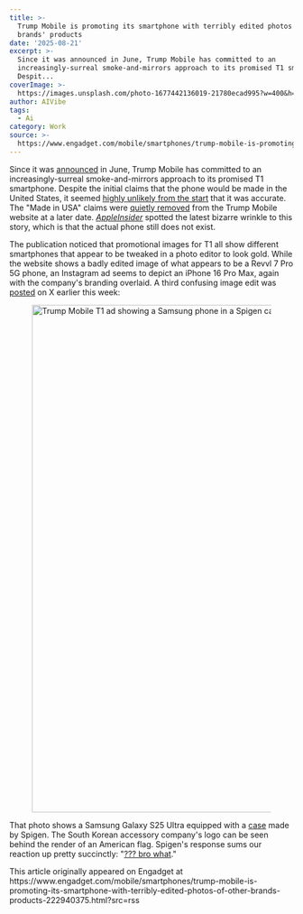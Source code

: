 ```yaml
---
title: >-
  Trump Mobile is promoting its smartphone with terribly edited photos of other
  brands' products
date: '2025-08-21'
excerpt: >-
  Since it was announced in June, Trump Mobile has committed to an
  increasingly-surreal smoke-and-mirrors approach to its promised T1 smartphone.
  Despit...
coverImage: >-
  https://images.unsplash.com/photo-1677442136019-21780ecad995?w=400&h=200&fit=crop&auto=format
author: AIVibe
tags:
  - Ai
category: Work
source: >-
  https://www.engadget.com/mobile/smartphones/trump-mobile-is-promoting-its-smartphone-with-terribly-edited-photos-of-other-brands-products-222940375.html?src=rss
---
```

<p>Since it was <a data-i13n="elm:context_link;elmt:doNotAffiliate;cpos:1;pos:1" class="no-affiliate-link" href="https://www.engadget.com/mobile/god-help-us-donald-trump-is-launching-trump-mobile-and-plans-to-sell-a-phone-155830166.html"><ins>announced</ins></a> in June, Trump Mobile has committed to an increasingly-surreal smoke-and-mirrors approach to its promised T1 smartphone. Despite the initial claims that the phone would be made in the United States, it seemed <a data-i13n="elm:context_link;elmt:doNotAffiliate;cpos:2;pos:1" class="no-affiliate-link" href="https://www.engadget.com/mobile/the-golden-trump-phone-is-almost-certainly-not-made-in-the-us-174536590.html"><ins>highly unlikely from the start</ins></a> that it was accurate. The &quot;Made in USA&quot; claims were <a data-i13n="elm:context_link;elmt:doNotAffiliate;cpos:3;pos:1" class="no-affiliate-link" href="https://www.engadget.com/mobile/smartphones/trump-mobile-drops-its-made-in-the-usa-claims-193917169.html"><ins>quietly removed</ins></a> from the Trump Mobile website at a later date. <a data-i13n="elm:context_link;elmt:doNotAffiliate;cpos:4;pos:1" class="no-affiliate-link" href="https://appleinsider.com/articles/25/08/21/trump-phone-still-doesnt-exist-beyond-a-terrible-photoshop-job"><em><ins>AppleInsider</ins></em></a> spotted the latest bizarre wrinkle to this story, which is that the actual phone still does not exist.</p>
<p>The publication noticed that promotional images for T1 all show different smartphones that appear to be tweaked in a photo editor to look gold. While the website shows a badly edited image of what appears to be a Revvl 7 Pro 5G phone, an Instagram ad seems to depict an iPhone 16 Pro Max, again with the company&#39;s branding overlaid. A third confusing image edit was <a data-i13n="elm:context_link;elmt:doNotAffiliate;cpos:5;pos:1" class="no-affiliate-link" href="https://x.com/TrumpMobile/status/1957955640565068159"><ins>posted</ins></a> on X earlier this week:</p>
<span id="end-legacy-contents"></span><p></p>
<figure><img src="https://s.yimg.com/os/creatr-uploaded-images/2025-08/f9ca9200-7edd-11f0-bfa7-867085ea4b3d" data-crop-orig-src="https://s.yimg.com/os/creatr-uploaded-images/2025-08/f9ca9200-7edd-11f0-bfa7-867085ea4b3d" style="height:900px;width:1600px;" alt="Trump Mobile T1 ad showing a Samsung phone in a Spigen case" data-uuid="2dd4fbb5-57ad-3118-8d71-4e198be16c30"><figcaption></figcaption></figure>
<p>That photo shows a Samsung Galaxy S25 Ultra equipped with a <a data-i13n="elm:context_link;elmt:doNotAffiliate;cpos:6;pos:1" class="no-affiliate-link" href="https://www.spigen.com/products/galaxy-s25-series-case-thin-fit">case</a> made by Spigen. The South Korean accessory company&#39;s logo can be seen behind the render of an American flag. Spigen&#39;s response sums our reaction up pretty succinctly: &quot;<a data-i13n="cpos:7;pos:1" href="https://x.com/spigen/status/1958570471022370864">??? bro what</a>.&quot;</p>This article originally appeared on Engadget at https://www.engadget.com/mobile/smartphones/trump-mobile-is-promoting-its-smartphone-with-terribly-edited-photos-of-other-brands-products-222940375.html?src=rss

